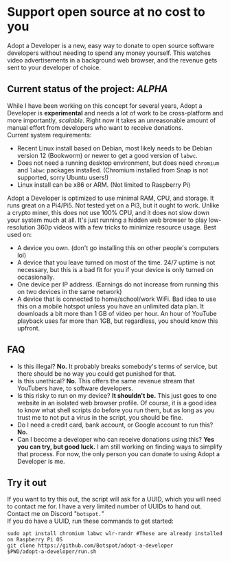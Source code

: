 # Support open source at no cost to you
Adopt a Developer is a new, easy way to donate to open source software developers without needing to spend any money yourself. This watches video advertisements in a background web browser, and the revenue gets sent to your developer of choice.
## Current status of the project: *ALPHA*
While I have been working on this concept for several years, Adopt a Developer is **experimental** and needs a lot of work to be cross-platform and more importantly, *scalable*. Right now it takes an unreasonable amount of manual effort from developers who want to receive donations.  
Current system requirements:
- Recent Linux install based on Debian, most likely needs to be Debian version 12 (Bookworm) or newer to get a good version of `labwc`.
- Does not need a running desktop environment, but does need `chromium` and `labwc` packages installed. (Chromium installed from Snap is not supported, sorry Ubuntu users!)
- Linux install can be x86 or ARM. (Not limited to Raspberry Pi)

Adopt a Developer is optimized to use minimal RAM, CPU, and storage. It runs great on a Pi4/Pi5. Not tested yet on a Pi3, but it ought to work. Unlike a crypto miner, this does not use 100% CPU, and it does not slow down your system much at all. It's just running a hidden web browser to play low-resolution 360p videos with a few tricks to minimize resource usage.
Best used on:
- A device you own. (don't go installing this on other people's computers lol)
- A device that you leave turned on most of the time. 24/7 uptime is not necessary, but this is a bad fit for you if your device is only turned on occasionally.
- One device per IP address. (Earnings do not increase from running this on two devices in the same network)
- A device that is connected to home/school/work WiFi. Bad idea to use this on a mobile hotspot unless you have an unlimited data plan. It downloads a bit more than 1 GB of video per hour. An hour of YouTube playback uses far more than 1GB, but regardless, you should know this upfront.

## FAQ
- Is this illegal? **No.** It probably breaks somebody's terms of service, but there should be no way you could get punished for that.
- Is this unethical? **No.** This offers the same revenue stream that YouTubers have, to software developers.
- Is this risky to run on my device? **It shouldn't be.** This just goes to one website in an isolated web browser profile. Of course, it is a good idea to know what shell scripts do before you run them, but as long as you trust me to not put a virus in the script, you should be fine.
- Do I need a credit card, bank account, or Google account to run this? **No.**
- Can I become a developer who can receive donations using this? **Yes you can try, but good luck.** I am still working on finding ways to simplify that process. For now, the only person you can donate to using Adopt a Developer is me.

## Try it out
If you want to try this out, the script will ask for a UUID, which you will need to contact me for. I have a very limited number of UUIDs to hand out. Contact me on Discord "`botspot.`"  
If you do have a UUID, run these commands to get started:
```
sudo apt install chromium labwc wlr-randr #These are already installed on Raspberry Pi OS
git clone https://github.com/Botspot/adopt-a-developer
$PWD/adopt-a-developer/run.sh
```
